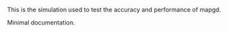 This is the simulation used to test the accuracy and performance of mapgd. 

Minimal documentation.
